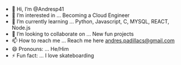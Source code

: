 - 👋 Hi, I’m @Andresp41
- 👀 I’m interested in ... Becoming a Cloud Engineer 
- 🌱 I’m currently learning ... Python, Javascript, C, MYSQL, REACT, Node.js
- 💞️ I’m looking to collaborate on ... New fun projects
- 📫 How to reach me ... Reach me here andres.padillacs@gmail.com
- 😄 Pronouns: ... He/Him
- ⚡ Fun fact: ... I love skateboarding

<!---
Andresp41/Andresp41 is a ✨ special ✨ repository because its `README.md` (this file) appears on your GitHub profile.
You can click the Preview link to take a look at your changes.
--->
